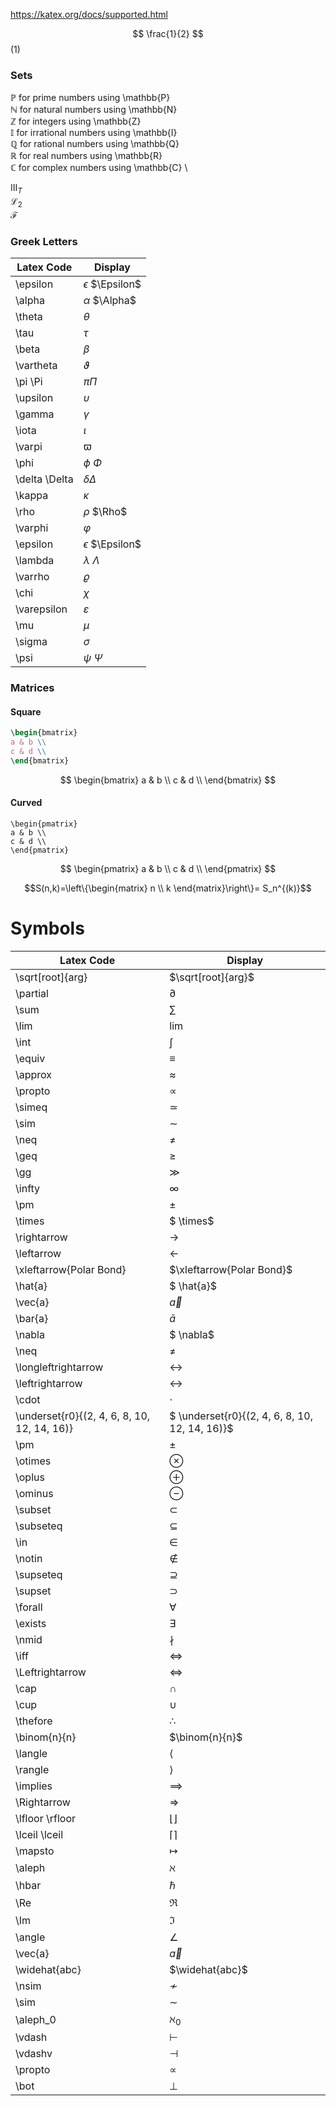 
https://katex.org/docs/supported.html


$$ \frac{1}{2} $$ (1)


### Sets

$\mathbb{P}$ for prime numbers using \mathbb{P} \
$\mathbb{N}$ for natural numbers using \mathbb{N} \
$\mathbb{Z}$ for integers using \mathbb{Z} \
$\mathbb{I}$ for irrational numbers using \mathbb{I} \
$\mathbb{Q}$ for rational numbers using \mathbb{Q} \
$\mathbb{R}$ for real numbers using \mathbb{R} \
$\mathbb{C}$ for complex numbers using \mathbb{C} \

$\mathrm{III}_T$ \
$\mathcal{L}_2$ \
$\mathcal{F}$ 



### Greek Letters

| Latex Code | Display |
|---|---|
| \epsilon | $\epsilon$ $\Epsilon$ |
| \alpha | $\alpha$ $\Alpha$ |
| \theta | $\theta$  |
| \tau |  $\tau$ |
| \beta | $\beta$ |
| \vartheta | $\vartheta$ |
| \pi \Pi | $\pi \Pi$ |
| \upsilon | $\upsilon$ |
| \gamma | $\gamma$ |
| \iota | $\iota$ |
| \varpi  | $\varpi$ |
| \phi | $\phi$ $\Phi$ |
| \delta \Delta | $\delta \Delta$  |
| \kappa | $\kappa$ |
| \rho | $\rho$ $\Rho$ |
| \varphi | $\varphi$ |
| \epsilon | $\epsilon$ $\Epsilon$ |
| \lambda | $\lambda$ $\Lambda$ |
| \varrho | $\varrho$ |
| \chi | $\chi$ |
| \varepsilon | $\varepsilon$ |
| \mu | $\mu$ |
| \sigma | $\sigma$ |
| \psi | $\psi$ $\Psi$ |



### Matrices 

#### Square

```latex
\begin{bmatrix} 
a & b \\
c & d \\
\end{bmatrix} 
```

$$ 
\begin{bmatrix} 
a & b \\
c & d \\
\end{bmatrix} 
$$

#### Curved

```
\begin{pmatrix}
a & b \\
c & d \\
\end{pmatrix}
```

$$ 
\begin{pmatrix}
a & b \\
c & d \\
\end{pmatrix} 
$$


$$S(n,k)=\left\{\begin{matrix} n \\ k \end{matrix}\right\}= S_n^{(k)}$$

# Symbols 


| Latex Code | Display |
|---|---|
| \sqrt[root]{arg}  | $\sqrt[root]{arg}$ | \
| \partial |$\partial$ | \
| \sum |$\sum$ | 
| \lim |$\lim$ | 
| \int |$\int$ | 
| \equiv 	|$\equiv$ | 		
| \approx |$\approx$ | 		
| \propto |$\propto$ | 			
| \simeq 	|$\simeq$ | 	    
| \sim |$\sim$ | 	        	
| \neq 	|$\neq$ |        	
| \geq |$\geq$ | 
| \gg  |$\gg$ | 		
| \infty |$\infty$ | 
| \pm |$\pm$ | 
| \times | $ \times$ | 
| \rightarrow |$\rightarrow$ | 
| \leftarrow |$\leftarrow$ | 
| \xleftarrow{Polar Bond} |$\xleftarrow{Polar Bond}$ | 
| \hat{a} | $ \hat{a}$ | 
| \vec{a} |$\vec{a}$ | 
| \bar{a} |$\bar{a}$ | 
| \nabla | $ \nabla$ | 
| \neq |$\neq$ | 
| \longleftrightarrow |$\longleftrightarrow$ | 
| \leftrightarrow |$\leftrightarrow$ | 
| \cdot | $\cdot$ | 
| \underset{r0}{(2, 4, 6, 8, 10, 12, 14, 16)} | $  \underset{r0}{(2, 4, 6, 8, 10, 12, 14, 16)}$ | 
| \pm   |$\pm$ | 
| \otimes |$\otimes$ | 
| \oplus |$\oplus$ | 
| \ominus |$\ominus$ | 
| \subset |$\subset$ | 
| \subseteq |$\subseteq$ | 
| \in | $\in$ | 
| \notin | $\notin$ |
| \supseteq |$\supseteq$ | 
| \supset |$\supset$ | 
| \forall | $\forall$ | 
| \exists | $\exists$ | 
| \nmid  | $\nmid$ | 
| \iff  | $\iff$ | 
| \Leftrightarrow | $\Leftrightarrow$|
| \cap  | $\cap$ | 
| \cup  | $\cup$ | 
| \thefore  |$\therefore$ | 
| \binom{n}{n} | $\binom{n}{n}$ |
| \langle | $\langle$ |
| \rangle | $\rangle$ |
| \implies | $\implies$ |
| \Rightarrow | $\Rightarrow$ |
| \lfloor \rfloor | $\lfloor \rfloor$ |
| \lceil \lceil | $\lceil \rceil$ |
| \mapsto | $\mapsto$ |
| \aleph | $\aleph$ |
| \hbar | $\hbar$ | 
| \Re | $\Re$ |
| \Im | $\Im$ |
| \angle | $\angle$ |
| \vec{a} | $\vec{a}$|
| \widehat{abc} | $\widehat{abc}$ |
| \nsim  | $\nsim$ |
| \sim  | $\sim$ |
| \aleph_0 | $\aleph_0$ |
| \vdash | $\vdash$ |
| \vdashv | $\dashv$ |
| \propto | $\propto$ |
| \bot | $\bot$ |